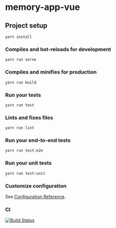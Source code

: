 # memory-app-vue

## Project setup
```
yarn install
```

### Compiles and hot-reloads for development
```
yarn run serve
```

### Compiles and minifies for production
```
yarn run build
```

### Run your tests
```
yarn run test
```

### Lints and fixes files
```
yarn run lint
```

### Run your end-to-end tests
```
yarn run test:e2e
```

### Run your unit tests
```
yarn run test:unit
```

### Customize configuration
See [Configuration Reference](https://cli.vuejs.org/config/).

### CI
[![Build Status](https://semaphoreci.com/api/v1/edimossilva/memory-app-rails-vue/branches/master/badge.svg)](https://semaphoreci.com/edimossilva/memory-app-rails-vue)
